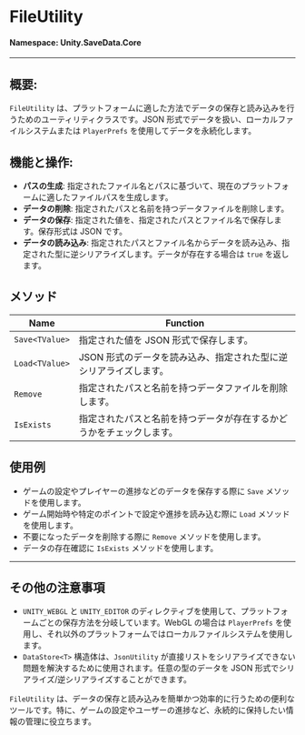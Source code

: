 ﻿# FileUtility

#### **Namespace**: Unity.SaveData.Core
---

## 概要:
`FileUtility` は、プラットフォームに適した方法でデータの保存と読み込みを行うためのユーティリティクラスです。JSON 形式でデータを扱い、ローカルファイルシステムまたは `PlayerPrefs` を使用してデータを永続化します。

## 機能と操作:
- **パスの生成**: 指定されたファイル名とパスに基づいて、現在のプラットフォームに適したファイルパスを生成します。
- **データの削除**: 指定されたパスと名前を持つデータファイルを削除します。
- **データの保存**: 指定された値を、指定されたパスとファイル名で保存します。保存形式は JSON です。
- **データの読み込み**: 指定されたパスとファイル名からデータを読み込み、指定された型に逆シリアライズします。データが存在する場合は `true` を返します。

## メソッド
| Name | Function |
|------|----------|
| `Save<TValue>` | 指定された値を JSON 形式で保存します。 |
| `Load<TValue>` | JSON 形式のデータを読み込み、指定された型に逆シリアライズします。 |
| `Remove` | 指定されたパスと名前を持つデータファイルを削除します。 |
| `IsExists` | 指定されたパスと名前を持つデータが存在するかどうかをチェックします。 |

## 使用例
- ゲームの設定やプレイヤーの進捗などのデータを保存する際に `Save` メソッドを使用します。
- ゲーム開始時や特定のポイントで設定や進捗を読み込む際に `Load` メソッドを使用します。
- 不要になったデータを削除する際に `Remove` メソッドを使用します。
- データの存在確認に `IsExists` メソッドを使用します。

---
## その他の注意事項
- `UNITY_WEBGL` と `UNITY_EDITOR` のディレクティブを使用して、プラットフォームごとの保存方法を分岐しています。WebGL の場合は `PlayerPrefs` を使用し、それ以外のプラットフォームではローカルファイルシステムを使用します。
- `DataStore<T>` 構造体は、`JsonUtility` が直接リストをシリアライズできない問題を解決するために使用されます。任意の型のデータを JSON 形式でシリアライズ/逆シリアライズすることができます。

`FileUtility` は、データの保存と読み込みを簡単かつ効率的に行うための便利なツールです。特に、ゲームの設定やユーザーの進捗など、永続的に保持したい情報の管理に役立ちます。


